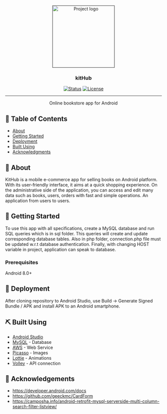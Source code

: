 <p align="center">
  <a href="" rel="noopener">
 <img width=200px height=200px src="https://i.ibb.co/9hJ1Wkk/kithub-logo-text-orange.png" alt="Project logo"></a>
</p>

<h3 align="center">kitHub</h3>

<div align="center">

  [![Status](https://img.shields.io/badge/status-active-success.svg)]() 
  [![License](https://img.shields.io/badge/license-MIT-blue.svg)](/LICENSE)

</div>

---

<p align="center"> Online bookstore app for Android
    <br> 
</p>

## 📝 Table of Contents
- [About](#about)
- [Getting Started](#getting_started)
- [Deployment](#deployment)
- [Built Using](#built_using)
- [Acknowledgments](#acknowledgement)

## 🧐 About <a name = "about"></a>
KitHub is a mobile e-commerce app for selling books on Android platform. With its user-friendly interface, it aims at a quick shopping experience. On the administrative side of the application, you can access and edit many data such as books, users, orders with fast and simple operations.
An application from users to users.

## 🏁 Getting Started <a name = "getting_started"></a>
To use this app with all specifications, create a MySQL database and run SQL queries which is in sql folder. This queries will create and update corresponding database tables.
Also in php folder, connection.php file must be updated w.r.t database authentication. Finally, with changing HOST variable in project, application can speak to database.

### Prerequisites
Android 8.0+

## 🚀 Deployment <a name = "deployment"></a>
After cloning repository to Android Studio, use Build -> Generate Signed Bundle / APK and install APK to an Android smartphone.

## ⛏️ Built Using <a name = "built_using"></a>
- [Android Studio](https://developer.android.com/)
- [MySQL](https://www.mysql.com/) - Database
- [AWS](https://aws.amazon.com/) - Web Service
- [Picasso](https://square.github.io/picasso/) - Images
- [Lottie](https://github.com/airbnb/lottie-android) - Animations
- [Volley](https://developer.android.com/training/volley) - API connection


## 🎉 Acknowledgements <a name = "acknowledgement"></a>
- https://developer.android.com/docs
- https://github.com/geeckmc/CardForm
- https://camposha.info/android-retrofit-mysql-serverside-multi-column-search-filter-listview/

